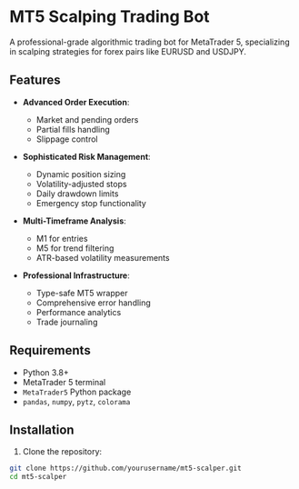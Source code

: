 # MT5 Scalping Trading Bot

A professional-grade algorithmic trading bot for MetaTrader 5, specializing in scalping strategies for forex pairs like EURUSD and USDJPY.

## Features

- **Advanced Order Execution**:
  - Market and pending orders
  - Partial fills handling
  - Slippage control

- **Sophisticated Risk Management**:
  - Dynamic position sizing
  - Volatility-adjusted stops
  - Daily drawdown limits
  - Emergency stop functionality

- **Multi-Timeframe Analysis**:
  - M1 for entries
  - M5 for trend filtering
  - ATR-based volatility measurements

- **Professional Infrastructure**:
  - Type-safe MT5 wrapper
  - Comprehensive error handling
  - Performance analytics
  - Trade journaling

## Requirements

- Python 3.8+
- MetaTrader 5 terminal
- `MetaTrader5` Python package
- `pandas`, `numpy`, `pytz`, `colorama`

## Installation

1. Clone the repository:
```bash
git clone https://github.com/yourusername/mt5-scalper.git
cd mt5-scalper


